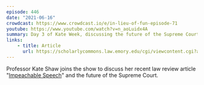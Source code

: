 ```yaml
---
episode: 446
date: "2021-06-16"
crowdcast: https://www.crowdcast.io/e/in-lieu-of-fun-episode-71
youtube: https://www.youtube.com/watch?v=n_aoLuidx4A
summary: Day 3 of Kate Week, discussing the future of the Supreme Court
links:
    - title: Article
      url: https://scholarlycommons.law.emory.edu/cgi/viewcontent.cgi?article=1399&context=elj
---
```

Professor Kate Shaw joins the show to discuss her recent law review article "[Impeachable Speech][art]" and the future of the Supreme Court.

[art]: https://scholarlycommons.law.emory.edu/cgi/viewcontent.cgi?article=1399&context=elj
